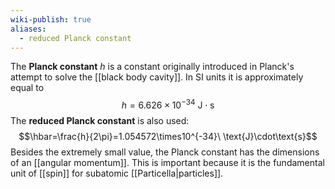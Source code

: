```yaml
---
wiki-publish: true
aliases:
  - reduced Planck constant
---
```

The **Planck constant** $h$ is a constant originally introduced in Planck's attempt to solve the [[black body cavity]]. In SI units it is approximately equal to
$$h=6.626\times10^{-34}\ \text{J}\cdot\text{s}$$
The **reduced Planck constant** is also used:
$$\hbar=\frac{h}{2\pi}=1.054572\times10^{-34}\ \text{J}\cdot\text{s}$$
Besides the extremely small value, the Planck constant has the dimensions of an [[angular momentum]]. This is important because it is the fundamental unit of [[spin]] for subatomic [[Particella|particles]].